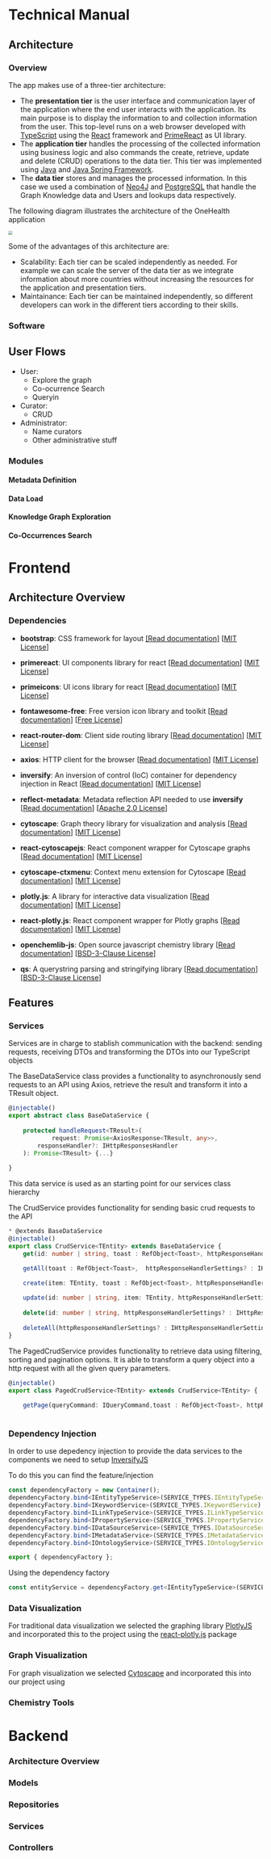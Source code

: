 # Technical Manual

## Architecture

### Overview

The app makes use of a three-tier architecture:

- The **presentation tier** is the user interface and communication layer of the application where the end user interacts with the application. Its main purpose is to display the information to and collection information from the user. This top-level runs on a web browser developed with [TypeScript](https://www.typescriptlang.org/) using the [React](https://react.dev/) framework and [PrimeReact](https://primereact.org/) as UI library.
- The **application tier** handles the processing of the collected information using business logic and also commands the create, retrieve, update and delete (CRUD) operations to the data tier. This tier was implemented using [Java](https://www.java.com/en/) and [Java Spring Framework](https://spring.io/projects/spring-framework). 
- The **data tier** stores and manages the processed information. In this case we used a combination of [Neo4J](https://neo4j.com/?utm_source=Google&utm_medium=PaidSearch&utm_campaign=Evergreenutm_content%3DEMEA-Search-SEMBrand-Evergreen-None-SEM-SEM-NonABM&utm_term=neo4j&utm_adgroup=core-brand&gad_source=1&gclid=CjwKCAjwt-OwBhBnEiwAgwzrUhDCEbGSeBJx0MDVMdRXM5zwzu_aYKslkAuRgKEhKNbdmj-9XX-wIBoC48UQAvD_BwE) and [PostgreSQL](https://www.postgresql.org/) that handle the Graph Knowledge data and Users and lookups data respectively.

The following diagram illustrates the architecture of the OneHealth application

<img src="./img/3-tier-architecture.png" style="zoom:50%;" />

Some of the advantages of this architecture are:

- Scalability: Each tier can be scaled independently as needed. For example we can scale the server of the data tier as we integrate information about more countries without increasing the resources for the application and presentation tiers.
- Maintainance: Each tier can be maintained independently, so different developers can work in the different tiers according to their skills.

### Software



## User Flows

- User:
  - Explore the graph
  - Co-ocurrence Search
  - Queryin
- Curator:
  - CRUD
- Administrator:
  - Name curators
  - Other administrative stuff

### Modules

#### Metadata Definition

#### Data Load

#### Knowledge Graph Exploration

#### Co-Occurrences Search







# Frontend

## Architecture Overview

### Dependencies

- **bootstrap**: CSS framework for layout [[Read documentation]](https://getbootstrap.com/docs/5.3/getting-started/introduction/) [[MIT License](https://github.com/twbs/bootstrap/blob/main/LICENSE)]

- **primereact**: UI components library for react [[Read documentation](https://primereact.org/)] [[MIT License](https://github.com/primefaces/primereact/blob/master/LICENSE.md)]
- **primeicons**: UI icons library for react [[Read documentation](https://primereact.org/icons/)] [[MIT License](https://github.com/primefaces/primeicons/blob/master/LICENSE)]
- **fontawesome-free**: Free version icon library and toolkit [[Read documentation](https://github.com/FortAwesome/Font-Awesome)] [[Free License](https://github.com/FortAwesome/Font-Awesome/blob/6.x/LICENSE.txt)]
- **react-router-dom**: Client side routing library [[Read documentation](https://reactrouter.com/en/main/start/overview)] [[MIT License](https://github.com/remix-run/react-router/blob/main/LICENSE.md)]
- **axios**: HTTP client for the browser [[Read documentation](https://github.com/axios/axios)] [[MIT License](https://github.com/axios/axios/blob/v1.x/LICENSE)]
- **inversify**: An inversion of control (IoC) container for dependency injection in React [[Read documentation](https://github.com/inversify/InversifyJS)] [[MIT License](https://github.com/inversify/InversifyJS/blob/master/LICENSE)]
- **reflect-metadata**: Metadata reflection API needed to use **inversify** [[Read documentation](https://github.com/rbuckton/reflect-metadata)] [[Apache 2.0 License](https://github.com/rbuckton/reflect-metadata/blob/main/LICENSE)]
- **cytoscape**: Graph theory library for visualization and analysis [[Read documentation](https://js.cytoscape.org/)] [[MIT License](https://raw.githubusercontent.com/cytoscape/cytoscape.js/master/LICENSE)] 
- **react-cytoscapejs**: React component wrapper for Cytoscape graphs [[Read documentation](https://github.com/plotly/react-cytoscapejs)] [[MIT License](https://raw.githubusercontent.com/plotly/react-cytoscapejs/master/LICENSE)] 
- **cytoscape-ctxmenu**: Context menu extension for Cytoscape [[Read documentation](https://github.com/cytoscape/cytoscape.js-cxtmenu)] [[MIT License](https://github.com/cytoscape/cytoscape.js-cxtmenu/blob/master/LICENSE)]
- **plotly.js**: A library for interactive data visualization [[Read documentation](https://plotly.com/javascript/)] [[MIT License](https://github.com/remix-run/react-router/blob/main/LICENSE.md)]
- **react-plotly.js**: React component wrapper for Plotly graphs [[Read documentation](https://github.com/plotly/react-plotly.js)] [[MIT License](https://raw.githubusercontent.com/plotly/react-plotly.js/master/LICENSE)]
- **openchemlib-js**: Open source javascript chemistry library [[Read documentation](https://cheminfo.github.io/openchemlib-js/modules.html)] [[BSD-3-Clause License](https://github.com/remix-run/react-router/blob/main/LICENSE.md)]
- **qs**: A querystring parsing and stringifying library [[Read documentation](https://github.com/ljharb/qs)] [[BSD-3-Clause License](https://raw.githubusercontent.com/ljharb/qs/main/LICENSE.md)]

## Features

### Services

Services are in charge to stablish communication with the backend: sending requests, receiving DTOs and transforming the DTOs into our TypeScript objects



The BaseDataService class provides a functionality to asynchronously send requests to an API using Axios, retrieve the result and transform it into a TResult object.

``` typescript
@injectable()
export abstract class BaseDataService {
  
    protected handleRequest<TResult>(
  			request: Promise<AxiosResponse<TResult, any>>,
        responseHandler?: IHttpResponsesHandler
    ): Promise<TResult> {...}
        
}
```

This data service is used as an starting point for our services class hierarchy

The CrudService provides functionality for sending basic crud requests to the API

```typescript
* @extends BaseDataService
@injectable()
export class CrudService<TEntity> extends BaseDataService {
    get(id: number | string, toast : RefObject<Toast>, httpResponseHandlerSettings? : IHttpResponseHandlerSettings): Promise<TEntity> {...};

    getAll(toast : RefObject<Toast>,  httpResponseHandlerSettings? : IHttpResponseHandlerSettings): Promise<TEntity[]> {...};

    create(item: TEntity, toast : RefObject<Toast>, httpResponseHandlerSettings? : IHttpResponseHandlerSettings): Promise<TEntity> {...};
                                                                                                                                    
    update(id: number | string, item: TEntity, httpResponseHandlerSettings? : IHttpResponseHandlerSettings) : Promise<TEntity> {...};
                                                                                                                                
    delete(id: number | string, httpResponseHandlerSettings? : IHttpResponseHandlerSettings) : Promise<any> {...};
                                                                                                             
    deleteAll(httpResponseHandlerSettings? : IHttpResponseHandlerSettings): Promise<any> {...};
}
```

The PagedCrudService provides functionality to retrieve data using filtering, sorting and pagination options. It is able to transform a query object into a http request with all the given query parameters.

```typescript
@injectable()
export class PagedCrudService<TEntity> extends CrudService<TEntity> {
    
    getPage(queryCommand: IQueryCommand,toast : RefObject<Toast>, httpResponseHandlerSettings?: IHttpResponseHandlerSettings) : Promise<any> {...}
                                                                                                             }
```

### Dependency Injection

In order to use depedency injection to provide the data services to the components we need to setup [InversifyJS](https://github.com/inversify/InversifyJS) 

To do this you can find the feature/injection

```typescript
const dependencyFactory = new Container();
dependencyFactory.bind<IEntityTypeService>(SERVICE_TYPES.IEntityTypeService).to(EntityTypeService);
dependencyFactory.bind<IKeywordService>(SERVICE_TYPES.IKeywordService).to(KeywordService);
dependencyFactory.bind<ILinkTypeService>(SERVICE_TYPES.ILinkTypeService).to(LinkTypeService);
dependencyFactory.bind<IPropertyService>(SERVICE_TYPES.IPropertyService).to(PropertyService);
dependencyFactory.bind<IDataSourceService>(SERVICE_TYPES.IDataSourceService).to(DataSourceService);
dependencyFactory.bind<IMetadataService>(SERVICE_TYPES.IMetadataService).to(MetadataService);
dependencyFactory.bind<IOntologyService>(SERVICE_TYPES.IOntologyService).to(OntologyService);

export { dependencyFactory };
```



Using the dependency factory

```typescript
const entityService = dependencyFactory.get<IEntityTypeService>(SERVICE_TYPES.IEntityTypeService);
```

### Data Visualization

For traditional data visualization we selected the graphing library [PlotlyJS](https://plotly.com/javascript/) and incorporated this to the project using the [react-plotly.js](https://github.com/plotly/react-plotly.js) package



### Graph Visualization

For graph visualization we selected [Cytoscape](https://js.cytoscape.org/) and incorporated this into our project using 

### Chemistry Tools

# Backend

### Architecture Overview

### Models

### Repositories

### Services

### Controllers















